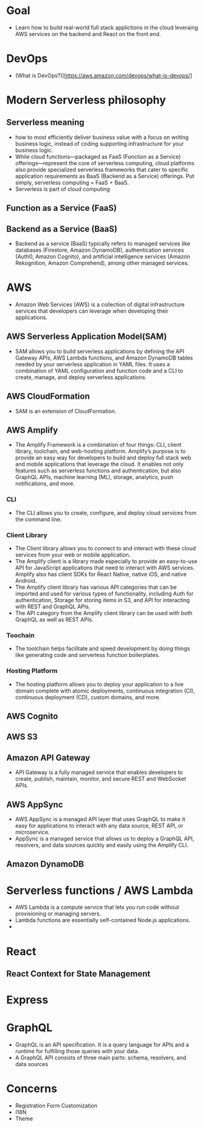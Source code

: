 # Goal

-   Learn how to build real-world full stack applictions in the cloud leveraing AWS services on the backend and React on the front end.

# DevOps

-   (What is DevOps?)[https://aws.amazon.com/devops/what-is-devops/]

# Modern Serverless philosophy

## Serverless meaning

-   how to most efficiently deliver business value with a focus on writing business logic, instead of coding supporting infrastructure for your business logic.
-   While cloud functions—packaged as FaaS (Function as a Service) offerings—represent the core of serverless computing, cloud platforms also provide specialized serverless frameworks that cater to specific application requirements as BaaS (Backend as a Service) offerings. Put simply, serverless computing = FaaS + BaaS.
-   Serverless is part of cloud computing

## Function as a Service (FaaS)

## Backend as a Service (BaaS)

-   Backend as a service (BaaS) typically refers to managed services like databases (Firestore, Amazon DynamoDB), authentication services (Auth0, Amazon Cognito), and artificial intelligence services (Amazon Rekognition, Amazon Comprehend), among other managed services.

# AWS

-   Amazon Web Services (AWS) is a collection of digital infrastructure services that developers can leverage when developing their applications.

## AWS Serverless Application Model(SAM)

-   SAM allows you to build serverless applications by defining the API Gateway APIs, AWS Lambda functions, and Amazon DynamoDB tables needed by your serverless application in YAML files. It uses a combination of YAML configuration and function code and a CLI to create, manage, and deploy serverless applications.

## AWS CloudFormation

-   SAM is an extension of CloudFormation.

## AWS Amplify

-   The Amplify Framework is a combination of four things: CLI, client library, toolchain, and web-hosting platform. Amplify’s purpose is to provide an easy way for developers to build and deploy full stack web and mobile applications that leverage the cloud. It enables not only features such as serverless functions and authentication, but also GraphQL APIs, machine learning (ML), storage, analytics, push notifications, and more.

### CLI

-   The CLI allows you to create, configure, and deploy cloud services from the command line.

### Client Library

-   The Client library allows you to connect to and interact with these cloud services from your web or mobile application.
-   The Amplify client is a library made especially to provide an easy-to-use API for JavaScript applications that need to interact with AWS services. Amplify also has client SDKs for React Native, native iOS, and native Android.
-   The Amplify client library has various API categories that can be imported and used for various types of functionality, including Auth for authentication, Storage for storing items in S3, and API for interacting with REST and GraphQL APIs.
-   The API category from the Amplify client library can be used with both GraphQL as well as REST APIs.

### Toochain

-   The toolchain helps facilitate and speed development by doing things like generating code and serverless function boilerplates.

### Hosting Platform

-   The hosting platform allows you to deploy your application to a live domain complete with atomic deployments, continuous integration (CI), continuous deployment (CD), custom domains, and more.

## AWS Cognito

## AWS S3

## Amazon API Gateway

-   API Gateway is a fully managed service that enables developers to create, publish, maintain, monitor, and secure REST and WebSocket APIs.

## AWS AppSync

-   AWS AppSync is a managed API layer that uses GraphQL to make it easy for applications to interact with any data source, REST API, or microservice.
-   AppSync is a managed service that allows us to deploy a GraphQL API, resolvers, and data sources quickly and easily using the Amplify CLI.

## Amazon DynamoDB

# Serverless functions / AWS Lambda

-   AWS Lambda is a compute service that lets you run code without provisioning or managing servers.
-   Lambda functions are essentially self-contained Node.js applications.
-

# React

## React Context for State Management

# Express

# GraphQL

-   GraphQL is an API specification. It is a query language for APIs and a runtime for fulfilling those queries with your data.
-   A GraphQL API consists of three main parts: schema, resolvers, and data sources

# Concerns

-   Registration Form Customization
-   I18N
-   Theme

